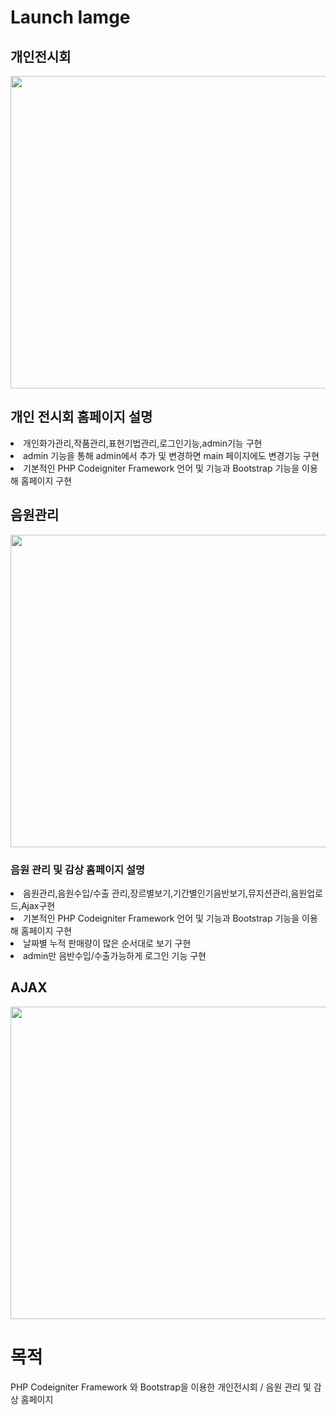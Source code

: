 <p> <h1> Launch Iamge </h1> </p>

<h2> 개인전시회 </h2>
<img src="https://github.com/HyeonHoo/PHP_Framework/assets/69030306/7c9b6278-b347-427e-a648-83640755c085" width="1024" height="500">

<h2> 개인 전시회 홈페이지 설명</h2>
<li> 개인화가관리,작품관리,표현기법관리,로그인기능,admin기능 구현</li>
<li> admin 기능을 통해 admin에서 추가 및 변경하면 main 페이지에도 변경기능 구현</li>
<li>기본적인 PHP Codeigniter Framework 언어 및 기능과 Bootstrap 기능을 이용해 홈페이지 구현</li>


<h2> 음원관리 </h2>
<img src="https://github.com/HyeonHoo/PHP_Framework/assets/69030306/b28a9fa7-6f3a-4793-8dfe-c0b0026c8654)" width="1024" height="500">

<h3>음원 관리 및 감상 홈페이지 설명</h3> 
<li> 음원관리,음원수입/수출 관리,장르별보기,기간별인기음반보기,뮤지션관리,음원업로드,Ajax구현</li>
<li> 기본적인 PHP Codeigniter Framework 언어 및 기능과 Bootstrap 기능을 이용해 홈페이지 구현</li>
<li>날짜별 누적 판매량이 많은 순서대로 보기 구현</li>
<li> admin만 음반수입/수출가능하게 로그인 기능 구현</li>

<h2> AJAX </h2>
<img src="https://github.com/HyeonHoo/PHP_Framework/assets/69030306/c075271c-022a-44ec-891f-871b44b37c2b" width="1024" height="500">

# 목적
PHP Codeigniter Framework 와 Bootstrap을 이용한 개인전시회 / 음원 관리 및 감상 홈페이지







